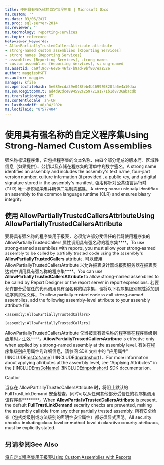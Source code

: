 ```yaml
---
title: 使用具有强名称的自定义程序集 | Microsoft Docs
ms.custom: ''
ms.date: 03/06/2017
ms.prod: sql-server-2014
ms.reviewer: ''
ms.technology: reporting-services
ms.topic: reference
helpviewer_keywords:
- AllowPartiallyTrustedCallersAttribute attribute
- strong-named custom assemblies [Reporting Services]
- strong names [Reporting Services]
- assemblies [Reporting Services], strong names
- custom assemblies [Reporting Services], strong-named
ms.assetid: ca9f19d7-6e86-46f2-b9ad-9bf807eaa52e
author: maggiesMSFT
ms.author: maggies
manager: kfile
ms.openlocfilehash: 5e685ecda39e0487eb4b469920820fa6e4a10daa
ms.sourcegitcommit: ad4d92dce894592a259721a1571b1d8736abacdb
ms.translationtype: MT
ms.contentlocale: zh-CN
ms.lasthandoff: 08/04/2020
ms.locfileid: "87577404"
---
```

# <a name="using-strong-named-custom-assemblies"></a><span data-ttu-id="9130b-102">使用具有强名称的自定义程序集</span><span class="sxs-lookup"><span data-stu-id="9130b-102">Using Strong-Named Custom Assemblies</span></span>
  <span data-ttu-id="9130b-103">强名称标识程序集，它包括程序集的文本名称、由四个部分组成的版本号、区域性信息（如果提供）、公钥以及存储在程序集的清单中的数字签名。</span><span class="sxs-lookup"><span data-stu-id="9130b-103">A strong name identifies an assembly and includes the assembly's text name, four-part version number, culture information (if provided), a public key, and a digital signature stored in the assembly's manifest.</span></span> <span data-ttu-id="9130b-104">强名称针对公共语言运行时 (CLR) 唯一标识程序集并确保二进制完整性。</span><span class="sxs-lookup"><span data-stu-id="9130b-104">A strong name uniquely identifies an assembly to the common language runtime (CLR) and ensures binary integrity.</span></span>  
  
## <a name="using-allowpartiallytrustedcallersattribute"></a><span data-ttu-id="9130b-105">使用 AllowPartiallyTrustedCallersAttribute</span><span class="sxs-lookup"><span data-stu-id="9130b-105">Using AllowPartiallyTrustedCallersAttribute</span></span>  
 <span data-ttu-id="9130b-106">要将具有强名称的程序集用于报表，必须允许部分受信任的代码使用程序集的 AllowPartiallyTrustedCallers 属性调用具有强名称的程序集\*\*\*\*。</span><span class="sxs-lookup"><span data-stu-id="9130b-106">To use strong-named assemblies with reports, you must allow your strong-named assembly to be called by partially trusted code using the assembly's **AllowPartiallyTrustedCallers** attribute.</span></span> <span data-ttu-id="9130b-107">可以使用 AllowPartiallyTrustedCallersAttribute 以允许报表设计器或报表服务器在报表表达式中调用具有强名称的程序集\*\*\*\*。</span><span class="sxs-lookup"><span data-stu-id="9130b-107">You can use **AllowPartiallyTrustedCallersAttribute** to allow strong-named assemblies to be called by Report Designer or the report server in report expressions.</span></span> <span data-ttu-id="9130b-108">若要允许部分受信任的代码调用具有强名称的程序集，请将以下程序集级别属性添加到程序集属性文件。</span><span class="sxs-lookup"><span data-stu-id="9130b-108">To allow partially trusted code to call strong-named assemblies, add the following assembly-level attribute to your assembly attribute file.</span></span>  
  
```vb  
<assembly:AllowPartiallyTrustedCallers>  
```  
  
```csharp  
[assembly:AllowPartiallyTrustedCallers]  
```  
  
 <span data-ttu-id="9130b-109">AllowPartiallyTrustedCallersAttribute 仅当被具有强名称的程序集在程序集级别应用时才生效\*\*\*\*。</span><span class="sxs-lookup"><span data-stu-id="9130b-109">**AllowPartiallyTrustedCallersAttribute** is effective only when applied by a strong-named assembly at the assembly level.</span></span> <span data-ttu-id="9130b-110">有关在程序集级别应用属性的详细信息，请参阅 SDK 文档中的 "应用属性" [!INCLUDE[msCoName](../../includes/msconame-md.md)] [!INCLUDE[dnprdnshort](../../includes/dnprdnshort-md.md)] 。</span><span class="sxs-lookup"><span data-stu-id="9130b-110">For more information about applying attributes at the assembly level, see "Applying Attributes" in the [!INCLUDE[msCoName](../../includes/msconame-md.md)] [!INCLUDE[dnprdnshort](../../includes/dnprdnshort-md.md)] SDK documentation.</span></span>  
  
> [!CAUTION]  
>  <span data-ttu-id="9130b-111">当存在 AllowPartiallyTrustedCallersAttribute 时，将阻止默认的 FullTrustLinkDemand 安全检查，同时可以从任何其他部分受信任的程序集调用该程序集\*\*\*\*\*\*\*\*。</span><span class="sxs-lookup"><span data-stu-id="9130b-111">When **AllowPartiallyTrustedCallersAttribute** is present, the default **FullTrustLinkDemand** security checks are prevented, making the assembly callable from any other partially trusted assembly.</span></span> <span data-ttu-id="9130b-112">所有安全检查（包括类级别或方法级别的声明性安全属性）都必须显式声明。</span><span class="sxs-lookup"><span data-stu-id="9130b-112">All security checks, including class-level or method-level declarative security attributes, must be explicitly stated.</span></span>  
  
## <a name="see-also"></a><span data-ttu-id="9130b-113">另请参阅</span><span class="sxs-lookup"><span data-stu-id="9130b-113">See Also</span></span>  
 [<span data-ttu-id="9130b-114">将自定义程序集用于报表</span><span class="sxs-lookup"><span data-stu-id="9130b-114">Using Custom Assemblies with Reports</span></span>](using-custom-assemblies-with-reports.md)  
  
  
